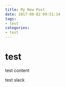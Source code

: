 ```yaml
---
title: My New Post
date: 2017-08-02 09:51:14
tags:
- test
categories:
- test
---
```


# test

 test content 
 
 test slack
